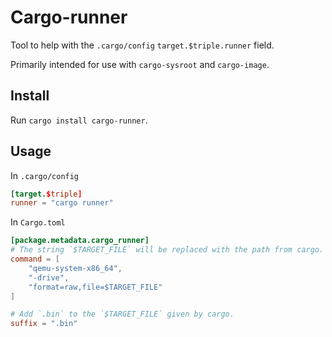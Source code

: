 # Cargo-runner

Tool to help with the `.cargo/config` `target.$triple.runner` field.

Primarily intended for use with `cargo-sysroot` and `cargo-image`.

## Install

Run `cargo install cargo-runner`.

## Usage

In `.cargo/config`

```toml
[target.$triple]
runner = "cargo runner"
```

In `Cargo.toml`

```toml
[package.metadata.cargo_runner]
# The string `$TARGET_FILE` will be replaced with the path from cargo.
command = [
    "qemu-system-x86_64",
    "-drive",
    "format=raw,file=$TARGET_FILE"
]

# Add `.bin` to the `$TARGET_FILE` given by cargo.
suffix = ".bin"
```
